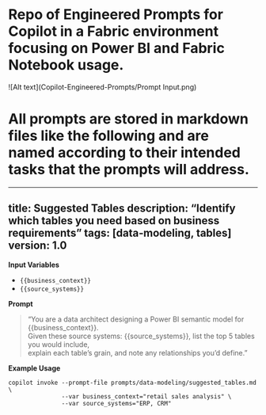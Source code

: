 # Repo of Engineered Prompts for Copilot in a Fabric environment focusing on Power BI and Fabric Notebook usage. 
![Alt text](Copilot-Engineered-Prompts/Prompt Input.png)
# All prompts are stored in markdown files like the following and are named according to their intended tasks that the prompts will address. 

---
title: Suggested Tables
description: “Identify which tables you need based on business requirements”
tags: [data‑modeling, tables]
version: 1.0
---

**Input Variables**  
- `{{business_context}}`  
- `{{source_systems}}`

**Prompt**  
> “You are a data architect designing a Power BI semantic model for {{business_context}}.  
> Given these source systems: {{source_systems}}, list the top 5 tables you would include,  
> explain each table’s grain, and note any relationships you’d define.”

**Example Usage**  
```shell
copilot invoke --prompt-file prompts/data-modeling/suggested_tables.md \
               --var business_context="retail sales analysis" \
               --var source_systems="ERP, CRM"
